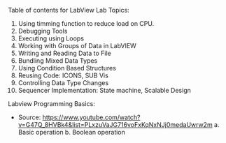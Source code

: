Table of contents for LabView Lab Topics:
  1. Using timming function to reduce load on CPU.
  2. Debugging Tools
  3. Executing using Loops
  4. Working with Groups of Data in LabVIEW
  5. Writing and Reading Data to File
  6. Bundling Mixed Data Types
  7. Using Condition Based Structures
  8. Reusing Code: ICONS, SUB Vis
  9. Controlling Data Type Changes
  10. Sequencer Implementation: State machine, Scalable Design

Labview Programming Basics:
  - Source: https://www.youtube.com/watch?v=G47Q_8HVBk4&list=PLxzuVaJG716voFxKqNxNJj0medaUwrw2m
          a. Basic operation
          b. Boolean operation
